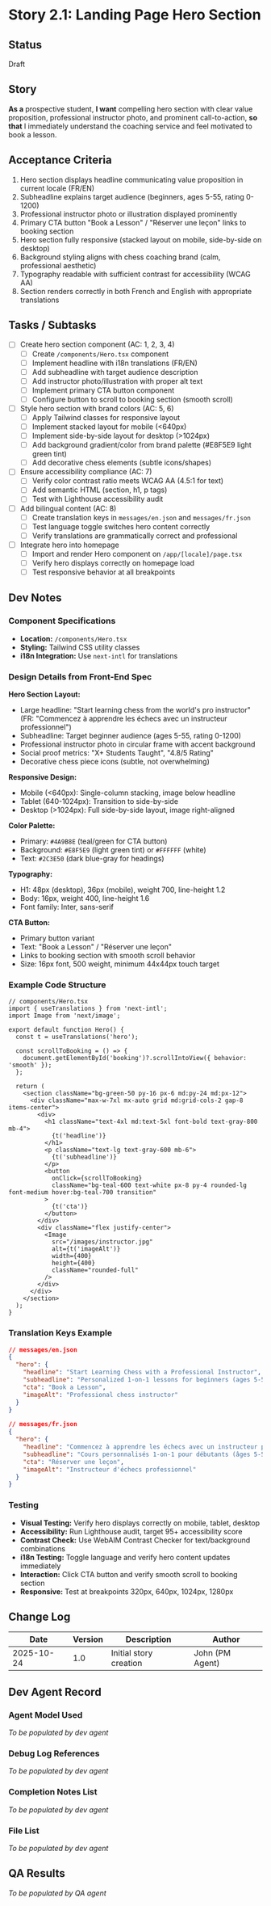 # Story 2.1: Landing Page Hero Section

## Status
Draft

## Story
**As a** prospective student,
**I want** compelling hero section with clear value proposition, professional instructor photo, and prominent call-to-action,
**so that** I immediately understand the coaching service and feel motivated to book a lesson.

## Acceptance Criteria
1. Hero section displays headline communicating value proposition in current locale (FR/EN)
2. Subheadline explains target audience (beginners, ages 5-55, rating 0-1200)
3. Professional instructor photo or illustration displayed prominently
4. Primary CTA button "Book a Lesson" / "Réserver une leçon" links to booking section
5. Hero section fully responsive (stacked layout on mobile, side-by-side on desktop)
6. Background styling aligns with chess coaching brand (calm, professional aesthetic)
7. Typography readable with sufficient contrast for accessibility (WCAG AA)
8. Section renders correctly in both French and English with appropriate translations

## Tasks / Subtasks
- [ ] Create hero section component (AC: 1, 2, 3, 4)
  - [ ] Create `/components/Hero.tsx` component
  - [ ] Implement headline with i18n translations (FR/EN)
  - [ ] Add subheadline with target audience description
  - [ ] Add instructor photo/illustration with proper alt text
  - [ ] Implement primary CTA button component
  - [ ] Configure button to scroll to booking section (smooth scroll)
- [ ] Style hero section with brand colors (AC: 5, 6)
  - [ ] Apply Tailwind classes for responsive layout
  - [ ] Implement stacked layout for mobile (<640px)
  - [ ] Implement side-by-side layout for desktop (>1024px)
  - [ ] Add background gradient/color from brand palette (#E8F5E9 light green tint)
  - [ ] Add decorative chess elements (subtle icons/shapes)
- [ ] Ensure accessibility compliance (AC: 7)
  - [ ] Verify color contrast ratio meets WCAG AA (4.5:1 for text)
  - [ ] Add semantic HTML (section, h1, p tags)
  - [ ] Test with Lighthouse accessibility audit
- [ ] Add bilingual content (AC: 8)
  - [ ] Create translation keys in `messages/en.json` and `messages/fr.json`
  - [ ] Test language toggle switches hero content correctly
  - [ ] Verify translations are grammatically correct and professional
- [ ] Integrate hero into homepage
  - [ ] Import and render Hero component on `/app/[locale]/page.tsx`
  - [ ] Verify hero displays correctly on homepage load
  - [ ] Test responsive behavior at all breakpoints

## Dev Notes

### Component Specifications
- **Location:** `/components/Hero.tsx`
- **Styling:** Tailwind CSS utility classes
- **i18n Integration:** Use `next-intl` for translations

### Design Details from Front-End Spec
**Hero Section Layout:**
- Large headline: "Start learning chess from the world's pro instructor" (FR: "Commencez à apprendre les échecs avec un instructeur professionnel")
- Subheadline: Target beginner audience (ages 5-55, rating 0-1200)
- Professional instructor photo in circular frame with accent background
- Social proof metrics: "X+ Students Taught", "4.8/5 Rating"
- Decorative chess piece icons (subtle, not overwhelming)

**Responsive Design:**
- Mobile (<640px): Single-column stacking, image below headline
- Tablet (640-1024px): Transition to side-by-side
- Desktop (>1024px): Full side-by-side layout, image right-aligned

**Color Palette:**
- Primary: `#4A9B8E` (teal/green for CTA button)
- Background: `#E8F5E9` (light green tint) or `#FFFFFF` (white)
- Text: `#2C3E50` (dark blue-gray for headings)

**Typography:**
- H1: 48px (desktop), 36px (mobile), weight 700, line-height 1.2
- Body: 16px, weight 400, line-height 1.6
- Font family: Inter, sans-serif

**CTA Button:**
- Primary button variant
- Text: "Book a Lesson" / "Réserver une leçon"
- Links to booking section with smooth scroll behavior
- Size: 16px font, 500 weight, minimum 44x44px touch target

### Example Code Structure
```tsx
// components/Hero.tsx
import { useTranslations } from 'next-intl';
import Image from 'next/image';

export default function Hero() {
  const t = useTranslations('hero');

  const scrollToBooking = () => {
    document.getElementById('booking')?.scrollIntoView({ behavior: 'smooth' });
  };

  return (
    <section className="bg-green-50 py-16 px-6 md:py-24 md:px-12">
      <div className="max-w-7xl mx-auto grid md:grid-cols-2 gap-8 items-center">
        <div>
          <h1 className="text-4xl md:text-5xl font-bold text-gray-800 mb-4">
            {t('headline')}
          </h1>
          <p className="text-lg text-gray-600 mb-6">
            {t('subheadline')}
          </p>
          <button
            onClick={scrollToBooking}
            className="bg-teal-600 text-white px-8 py-4 rounded-lg font-medium hover:bg-teal-700 transition"
          >
            {t('cta')}
          </button>
        </div>
        <div className="flex justify-center">
          <Image
            src="/images/instructor.jpg"
            alt={t('imageAlt')}
            width={400}
            height={400}
            className="rounded-full"
          />
        </div>
      </div>
    </section>
  );
}
```

### Translation Keys Example
```json
// messages/en.json
{
  "hero": {
    "headline": "Start Learning Chess with a Professional Instructor",
    "subheadline": "Personalized 1-on-1 lessons for beginners (ages 5-55, rating 0-1200)",
    "cta": "Book a Lesson",
    "imageAlt": "Professional chess instructor"
  }
}

// messages/fr.json
{
  "hero": {
    "headline": "Commencez à apprendre les échecs avec un instructeur professionnel",
    "subheadline": "Cours personnalisés 1-on-1 pour débutants (âges 5-55, classement 0-1200)",
    "cta": "Réserver une leçon",
    "imageAlt": "Instructeur d'échecs professionnel"
  }
}
```

### Testing
- **Visual Testing:** Verify hero displays correctly on mobile, tablet, desktop
- **Accessibility:** Run Lighthouse audit, target 95+ accessibility score
- **Contrast Check:** Use WebAIM Contrast Checker for text/background combinations
- **i18n Testing:** Toggle language and verify hero content updates immediately
- **Interaction:** Click CTA button and verify smooth scroll to booking section
- **Responsive:** Test at breakpoints 320px, 640px, 1024px, 1280px

## Change Log
| Date | Version | Description | Author |
|------|---------|-------------|--------|
| 2025-10-24 | 1.0 | Initial story creation | John (PM Agent) |

## Dev Agent Record

### Agent Model Used
_To be populated by dev agent_

### Debug Log References
_To be populated by dev agent_

### Completion Notes List
_To be populated by dev agent_

### File List
_To be populated by dev agent_

## QA Results
_To be populated by QA agent_
